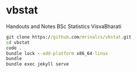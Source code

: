# vbstat
Handouts and Notes BSc Statistics VisvaBharati

```cmd
git clone https://github.com/mrinalcs/vbstat.git
cd vbstat
code .
bundle lock --add-platform x86_64-linux
bundle
bundle exec jekyll serve
